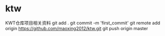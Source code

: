# ktw
KWT仓库项目相关资料
git add .
git commit -m 'first_commit'
git remote add origin https://github.com/maoxing2012/ktw.git
git push origin master